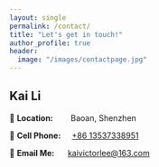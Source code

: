 ```yaml
---
layout: single
permalink: /contact/
title: "Let's get in touch!"
author_profile: true
header:
  image: "/images/contactpage.jpg"
---
```


## Kai Li

:office: **Location:**&nbsp;&nbsp;&nbsp;&nbsp;&nbsp;&nbsp;&nbsp;   Baoan, Shenzhen

:iphone: **Cell Phone:**&nbsp;&nbsp;&nbsp;&nbsp; <a class="mobilesOnly" href="tel:+86 13537338951">+86 13537338951</a>

:email:  **Email Me:**&nbsp;&nbsp;&nbsp;&nbsp;&nbsp; <a href="mailto:kaivictorlee@163.com">kaivictorlee@163.com</a>

